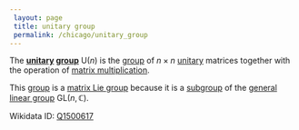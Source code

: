 ```yaml
---
 layout: page
 title: unitary group
 permalink: /chicago/unitary_group
---
```


The **[unitary](https://mathgloss.github.io/MathGloss/chicago/unitary_matrix) [group](https://mathgloss.github.io/MathGloss/chicago/group)** $\text{U}(n)$ is the [group](https://mathgloss.github.io/MathGloss/chicago/group) of $n\times n$ [unitary](https://mathgloss.github.io/MathGloss/chicago/###############unitary) matrices together with the operation of [matrix multiplication](https://mathgloss.github.io/MathGloss/chicago/matrix_multiplication).

This [group](https://mathgloss.github.io/MathGloss/chicago/group) is a [matrix Lie group](https://mathgloss.github.io/MathGloss/chicago/matrix_Lie_group) because it is a [subgroup](https://mathgloss.github.io/MathGloss/chicago/subgroup) of the [general linear group](https://mathgloss.github.io/MathGloss/chicago/general_linear_group) $\text{GL}(n,\mathbb C)$.

Wikidata ID: [Q1500617](https://www.wikidata.org/wiki/Q1500617)